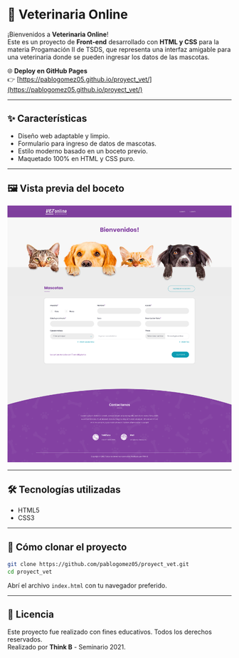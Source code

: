 ﻿# 🐾 Veterinaria Online

¡Bienvenidos a **Veterinaria Online**!  
Este es un proyecto de **Front-end** desarrollado con **HTML y CSS** para la materia Progamación II de TSDS, que representa una interfaz amigable para una veterinaria donde se pueden ingresar los datos de las mascotas.

🌐 **Deploy en GitHub Pages**  
👉 [https://pablogomez05.github.io/proyect_vet/](https://pablogomez05.github.io/proyect_vet/)

---

## ✨ Características

- Diseño web adaptable y limpio.
- Formulario para ingreso de datos de mascotas.
- Estilo moderno basado en un boceto previo.
- Maquetado 100% en HTML y CSS puro.

---

## 🖼️ Vista previa del boceto

![Vista previa del boceto](assets/boceto_vet.png)  


---

## 🛠️ Tecnologías utilizadas

- HTML5
- CSS3

---

## 🚀 Cómo clonar el proyecto

```bash
git clone https://github.com/pablogomez05/proyect_vet.git
cd proyect_vet
```

Abrí el archivo `index.html` con tu navegador preferido.

---


## 📄 Licencia

Este proyecto fue realizado con fines educativos. Todos los derechos reservados.  
Realizado por **Think B** - Seminario 2021.
